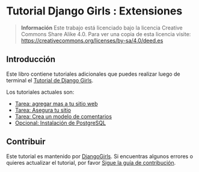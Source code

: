 # Tutorial Django Girls : Extensiones

> **Información** Este trabajo está licenciado bajo la licencia Creative Commons Share Alike 4.0. Para ver una copia de esta licencia visite:
https://creativecommons.org/licenses/by-sa/4.0/deed.es

## Introducción

Este libro contiene tutoriales adicionales que puedes realizar luego de terminal el [Tutorial de Django Girls](http://tutorial.djangogirls.org/).

Los tutoriales actuales son:
* [Tarea: agregar mas a tu sitio web](homework/README.md)
* [Tarea: Asegura tu sitio](authentication_authorization/README.md)
* [Tarea: Crea un modelo de comentarios](homework_create_more_models/README.md)
* [Opcional: Instalación de PostgreSQL](optional_postgresql_installation/README.md)

## Contribuir

Este tutorial es mantenido por [DjangoGirls](http://djangogirls.org). Si encuentras algunos errores o quieres actualizar el tutorial, por favor [Sigue la guía de contribución](https://github.com/DjangoGirls/tutorial/blob/master/README.md).
